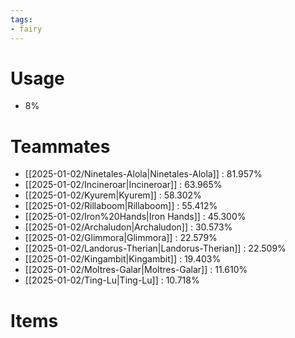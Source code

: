 ```yaml
---
tags:
- fairy
---
```

# Usage
- 8%
# Teammates
- [[2025-01-02/Ninetales-Alola|Ninetales-Alola]] : 81.957%
- [[2025-01-02/Incineroar|Incineroar]] : 63.965%
- [[2025-01-02/Kyurem|Kyurem]] : 58.302%
- [[2025-01-02/Rillaboom|Rillaboom]] : 55.412%
- [[2025-01-02/Iron%20Hands|Iron Hands]] : 45.300%
- [[2025-01-02/Archaludon|Archaludon]] : 30.573%
- [[2025-01-02/Glimmora|Glimmora]] : 22.579%
- [[2025-01-02/Landorus-Therian|Landorus-Therian]] : 22.509%
- [[2025-01-02/Kingambit|Kingambit]] : 19.403%
- [[2025-01-02/Moltres-Galar|Moltres-Galar]] : 11.610%
- [[2025-01-02/Ting-Lu|Ting-Lu]] : 10.718%
# Items